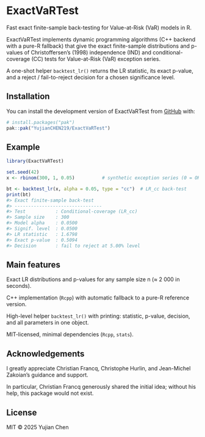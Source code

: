 
<!-- README.md is generated from README.Rmd. Please edit that file -->

# ExactVaRTest

Fast exact finite-sample back-testing for Value-at-Risk (VaR) models in
R.

<!-- badges: start -->
<!-- badges: end -->

ExactVaRTest implements dynamic programming algorithms (C++ backend with
a pure-R fallback) that give the exact finite-sample distributions and
p-values of Christoffersen’s (1998) independence (IND) and
conditional-coverage (CC) tests for Value-at-Risk (VaR) exception
series.

A one-shot helper `backtest_lr()` returns the LR statistic, its exact
p-value, and a reject / fail-to-reject decision for a chosen
significance level.

## Installation

You can install the development version of ExactVaRTest from
[GitHub](https://github.com/) with:

``` r
# install.packages("pak")
pak::pak("YujianCHEN219/ExactVaRTest")
```

## Example

``` r
library(ExactVaRTest)

set.seed(42)
x <- rbinom(300, 1, 0.05)          # synthetic exception series (0 = OK, 1 = VaR breach)

bt <- backtest_lr(x, alpha = 0.05, type = "cc")  # LR_cc back-test
print(bt)
#> Exact finite-sample back-test
#> --------------------------------
#> Test           : Conditional-coverage (LR_cc)
#> Sample size    : 300
#> Model alpha    : 0.0500
#> Signif. level  : 0.0500
#> LR statistic   : 1.6798
#> Exact p-value  : 0.5094
#> Decision       : fail to reject at 5.00% level
```

## Main features

Exact LR distributions and p-values for any sample size n (≈ 2 000 in
seconds).

C++ implementation (`Rcpp`) with automatic fallback to a pure-R
reference version.

High-level helper `backtest_lr()` with printing: statistic, p-value,
decision, and all parameters in one object.

MIT-licensed, minimal dependencies (`Rcpp`, `stats`).

## Acknowledgements

I greatly appreciate Christian Francq, Christophe Hurlin, and
Jean-Michel Zakoian’s guidance and support.

In particular, Christian Francq generously shared the initial idea;
without his help, this package would not exist.

## License

MIT © 2025 Yujian Chen

